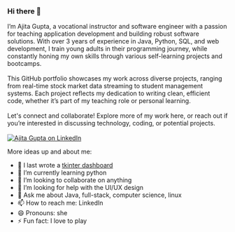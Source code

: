 ### Hi there 👋

I’m Ajita Gupta, a vocational instructor and software engineer with a passion for teaching application development and building robust software solutions. With over 3 years of experience in Java, Python, SQL, and web development, I train young adults in their programming journey, while constantly honing my own skills through various self-learning projects and bootcamps.
<br/><br/>
This GitHub portfolio showcases my work across diverse projects, ranging from real-time stock market data streaming to student management systems. Each project reflects my dedication to writing clean, efficient code, whether it’s part of my teaching role or personal learning.
<br><br>
Let's connect and collaborate! Explore more of my work here, or reach out if you’re interested in discussing technology, coding, or potential projects.
<br><br>
[![Ajita Gupta on LinkedIn](https://img.shields.io/badge/LinkedIn-0077B5?style=for-the-badge&logo=linkedin&logoColor=white)](https://www.linkedin.com/in/ajita-gupta-430900109/)

<!--
**ajitagupta/ajitagupta** is a ✨ _special_ ✨ repository because its `README.md` (this file) appears on your GitHub profile.
-->

More ideas up and about me:

- 🔭 I last wrote a [tkinter dashboard](https://github.com/ajitagupta/tkinter-dashboard)
- 🌱 I’m currently learning python
- 👯 I’m looking to collaborate on anything
- 🤔 I’m looking for help with the UI/UX design
- 💬 Ask me about Java, full-stack, computer science, linux
- 📫 How to reach me: LinkedIn
- 😄 Pronouns: she
- ⚡ Fun fact: I love to play

